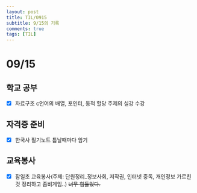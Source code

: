 ```yaml
---
layout: post
title: TIL/0915
subtitle: 9/15의 기록
comments: true
tags: [TIL]
---
```


# 09/15

## 학교 공부

- [x] 자료구조 c언어의 배열, 포인터, 동적 할당 주제의 실강 수강



## 자격증 준비

- [x] 한국사 필기노트 틈날때마다 암기

## 교육봉사

- [x] 잠일초 교육봉사(주제: 단원정리_정보사회, 저작권, 인터넷 중독, 개인정보 가르친 것 정리하고 좀비게임..) ~~너무 힘들었다.~~ 

